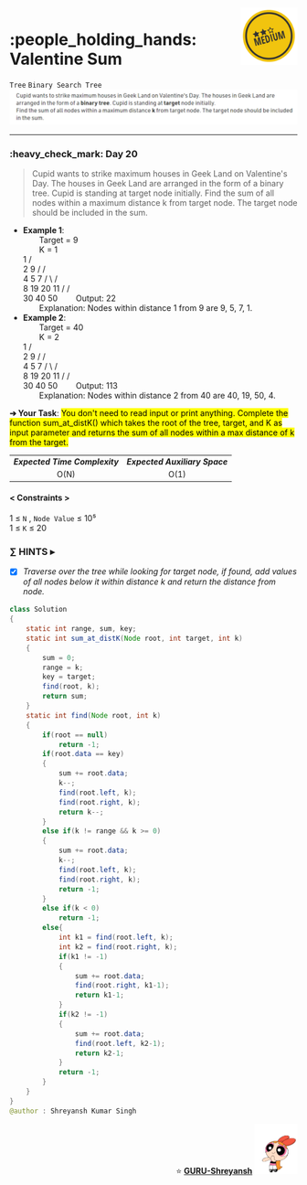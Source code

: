 <img align='right' src="https://github.com/guru-shreyansh/GeeksforGeeks-30-Days-of-Code/blob/main/!DOC!/Medium%232.png" width="100">
<h1>:people_holding_hands: Valentine Sum</h1>

`Tree`
`Binary Search Tree`
<img align='centre' src="https://github.com/guru-shreyansh/GeeksforGeeks-30-Days-of-Code/blob/main/Day%3C20%3E/D20.png">
________________________________________________________________________________________________________________________________________________________
<h3>:heavy_check_mark: Day 20</h3>
<blockquote>Cupid wants to strike maximum houses in Geek Land on Valentine's Day. The houses in Geek Land are arranged in the form of a binary tree. Cupid is standing at target node initially. Find the sum of all nodes within a maximum distance k from target node. The target node should be included in the sum.</blockquote>

* **Example 1**:<br>
&emsp;&emsp;Target = 9<br>
&emsp;&emsp;K = 1<br>
                   1
                 /    \
                2      9
               /      /  \
              4      5     7
            /   \         /  \
           8     19     20    11
          /     /  \
         30   40   50
&emsp;&emsp;Output: 22<br>
&emsp;&emsp;Explanation: Nodes within distance 1 from 9 are 9, 5, 7, 1.<br>
* **Example 2**:<br>
&emsp;&emsp;Target = 40<br>
&emsp;&emsp;K = 2<br>
                   1
                 /    \
                2      9
               /      /  \
              4      5     7
            /   \         /  \
           8     19     20    11
          /     /  \
         30   40   50
&emsp;&emsp;Output: 113<br>
&emsp;&emsp;Explanation: Nodes within distance 2 from 40 are 40, 19, 50, 4.<br>

**➔ Your Task**:
<mark>You don't need to read input or print anything. Complete the function sum_at_distK() which takes the root of the tree, target, and K  as input parameter and returns the sum of all nodes within a max distance of k from the target.</mark>

<table align="center">
      <tr><td><em><b>Expected Time Complexity</td> <td><em><b>Expected Auxiliary Space</td></tr>
      <tr><td align="center">O(N)</td> <td align="center">O(1)</td></tr>
</table>

#### < Constraints >
1  ≤ ` N ` , ` Node Value ` ≤  10⁵<br>
1  ≤ ` K ` ≤  20

###      ∑ HINTS ▸
- [x] _Traverse over the tree while looking for target node, if found, add values of all nodes below it within distance k and return the distance from node._
```java
class Solution
{
    static int range, sum, key;
    static int sum_at_distK(Node root, int target, int k)
    {
        sum = 0;
        range = k;
        key = target;
        find(root, k);
        return sum;
    }
    static int find(Node root, int k)
    {
        if(root == null)
            return -1;
        if(root.data == key)
        {
            sum += root.data;
            k--;
            find(root.left, k);
            find(root.right, k);
            return k--;
        }
        else if(k != range && k >= 0)
        {
            sum += root.data;
            k--;
            find(root.left, k);
            find(root.right, k);
            return -1;
        }
        else if(k < 0)
            return -1;
        else{
            int k1 = find(root.left, k);
            int k2 = find(root.right, k);
            if(k1 != -1)
            {
                sum += root.data;
                find(root.right, k1-1);
                return k1-1;
            }
            if(k2 != -1)
            {
                sum += root.data;
                find(root.left, k2-1);
                return k2-1;
            }
            return -1;
        }
    }
}
@author : Shreyansh Kumar Singh
```
<p align="right"> ⭐️ <a href="https://github.com/GURU-Shreyansh" target="_blank"> <b>GURU-Shreyansh</b></a>
      <img src="https://github.com/guru-shreyansh/GeeksforGeeks-30-Days-of-Code/blob/main/!DOC!/GIF--Happy-Powerpuff-Girls-Qakyyrk1IKwuK8YtQ6.gif" width="75"> </p>
<!--
#GURU ツ
-->
